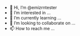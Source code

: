 - 👋 Hi, I’m @emizrntester
- 👀 I’m interested in ...
- 🌱 I’m currently learning ...
- 💞️ I’m looking to collaborate on ...
- 📫 How to reach me ...

<!---
emizrntester/emizrntester is a ✨ special ✨ repository because its `README.md` (this file) appears on your GitHub profile.
You can click the Preview link to take a look at your changes.
--->
